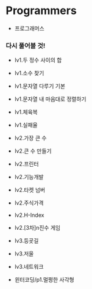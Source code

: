 # Programmers

- 프로그래머스

### 다시 풀어볼 것!

- lv1.두 정수 사이의 합

- lv1.소수 찾기

- lv1.문자열 다루기 기본

- lv1.문자열 내 마음대로 정렬하기

- lv1.체육복

- lv1.실패율

- lv2.가장 큰 수

- lv2.큰 수 만들기

- lv2.프린터

- lv2.기능개발

- lv2.타켓 넘버

- lv2.주식가격

- lv2.H-Index

- lv2.[3차]n진수 게임

- lv3.등굣길

- lv3.저울

- lv3.네트워크

- 윈터코딩/p1.멀쩡한 사각형